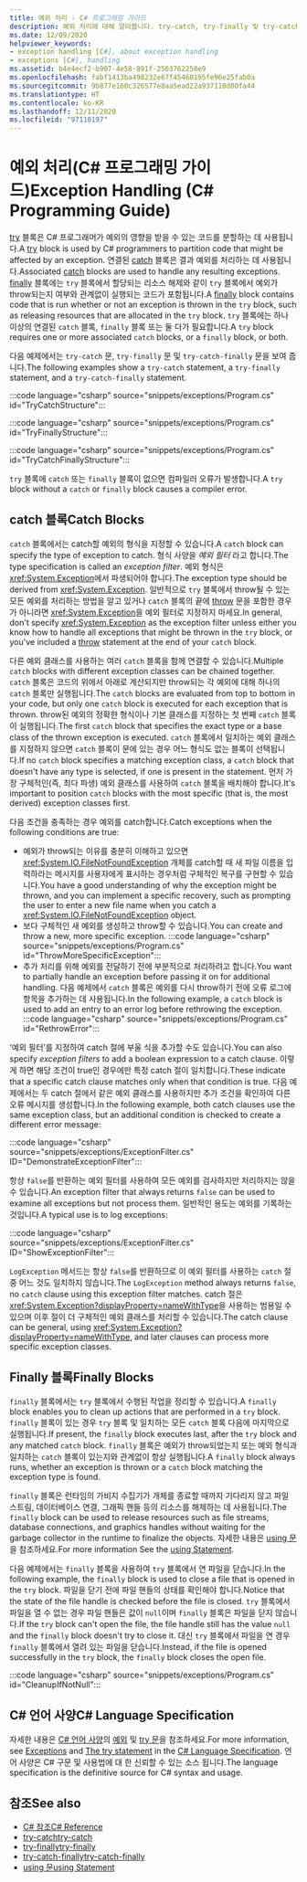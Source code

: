 ```yaml
---
title: 예외 처리 - C# 프로그래밍 가이드
description: 예외 처리에 대해 알아봅니다. try-catch, try-finally 및 try-catch-finally 문 예제를 살펴봅니다.
ms.date: 12/09/2020
helpviewer_keywords:
- exception handling [C#], about exception handling
- exceptions [C#], handling
ms.assetid: b4e4ecf2-b907-4e58-891f-2563762258e9
ms.openlocfilehash: fabf1413ba498232e67f45460195fe96e25fab0a
ms.sourcegitcommit: 9b877e160c326577e8aa5ead22a937110d80fa44
ms.translationtype: HT
ms.contentlocale: ko-KR
ms.lasthandoff: 12/11/2020
ms.locfileid: "97110197"
---
```

# <a name="exception-handling-c-programming-guide"></a><span data-ttu-id="71ebb-104">예외 처리(C# 프로그래밍 가이드)</span><span class="sxs-lookup"><span data-stu-id="71ebb-104">Exception Handling (C# Programming Guide)</span></span>

<span data-ttu-id="71ebb-105">[try](../../language-reference/keywords/try-catch.md) 블록은 C# 프로그래머가 예외의 영향을 받을 수 있는 코드를 분할하는 데 사용됩니다.</span><span class="sxs-lookup"><span data-stu-id="71ebb-105">A [try](../../language-reference/keywords/try-catch.md) block is used by C# programmers to partition code that might be affected by an exception.</span></span> <span data-ttu-id="71ebb-106">연결된 [catch](../../language-reference/keywords/try-catch.md) 블록은 결과 예외를 처리하는 데 사용됩니다.</span><span class="sxs-lookup"><span data-stu-id="71ebb-106">Associated [catch](../../language-reference/keywords/try-catch.md) blocks are used to handle any resulting exceptions.</span></span> <span data-ttu-id="71ebb-107">[finally](../../language-reference/keywords/try-finally.md) 블록에는 `try` 블록에서 할당되는 리소스 해제와 같이 `try` 블록에서 예외가 throw되는지 여부와 관계없이 실행되는 코드가 포함됩니다.</span><span class="sxs-lookup"><span data-stu-id="71ebb-107">A [finally](../../language-reference/keywords/try-finally.md) block contains code that is run whether or not an exception is thrown in the `try` block, such as releasing resources that are allocated in the `try` block.</span></span> <span data-ttu-id="71ebb-108">`try` 블록에는 하나 이상의 연결된 `catch` 블록, `finally` 블록 또는 둘 다가 필요합니다.</span><span class="sxs-lookup"><span data-stu-id="71ebb-108">A `try` block requires one or more associated `catch` blocks, or a `finally` block, or both.</span></span>

<span data-ttu-id="71ebb-109">다음 예제에서는 `try-catch` 문, `try-finally` 문 및 `try-catch-finally` 문을 보여 줍니다.</span><span class="sxs-lookup"><span data-stu-id="71ebb-109">The following examples show a `try-catch` statement, a `try-finally` statement, and a `try-catch-finally` statement.</span></span>

:::code language="csharp" source="snippets/exceptions/Program.cs" id="TryCatchStructure":::

:::code language="csharp" source="snippets/exceptions/Program.cs" id="TryFinallyStructure":::

:::code language="csharp" source="snippets/exceptions/Program.cs" id="TryCatchFinallyStructure":::

<span data-ttu-id="71ebb-110">`try` 블록에 `catch` 또는 `finally` 블록이 없으면 컴파일러 오류가 발생합니다.</span><span class="sxs-lookup"><span data-stu-id="71ebb-110">A `try` block without a `catch` or `finally` block causes a compiler error.</span></span>

## <a name="catch-blocks"></a><span data-ttu-id="71ebb-111">catch 블록</span><span class="sxs-lookup"><span data-stu-id="71ebb-111">Catch Blocks</span></span>

<span data-ttu-id="71ebb-112">`catch` 블록에서는 catch할 예외의 형식을 지정할 수 있습니다.</span><span class="sxs-lookup"><span data-stu-id="71ebb-112">A `catch` block can specify the type of exception to catch.</span></span> <span data-ttu-id="71ebb-113">형식 사양을 *예외 필터* 라고 합니다.</span><span class="sxs-lookup"><span data-stu-id="71ebb-113">The type specification is called an *exception filter*.</span></span> <span data-ttu-id="71ebb-114">예외 형식은 <xref:System.Exception>에서 파생되어야 합니다.</span><span class="sxs-lookup"><span data-stu-id="71ebb-114">The exception type should be derived from <xref:System.Exception>.</span></span> <span data-ttu-id="71ebb-115">일반적으로 `try` 블록에서 throw될 수 있는 모든 예외를 처리하는 방법을 알고 있거나 `catch` 블록의 끝에 [throw](../../language-reference/keywords/throw.md) 문을 포함한 경우가 아니라면 <xref:System.Exception>을 예외 필터로 지정하지 마세요.</span><span class="sxs-lookup"><span data-stu-id="71ebb-115">In general, don't specify <xref:System.Exception> as the exception filter unless either you know how to handle all exceptions that might be thrown in the `try` block, or you've included a [throw](../../language-reference/keywords/throw.md) statement at the end of your `catch` block.</span></span>

<span data-ttu-id="71ebb-116">다른 예외 클래스를 사용하는 여러 `catch` 블록을 함께 연결할 수 있습니다.</span><span class="sxs-lookup"><span data-stu-id="71ebb-116">Multiple `catch` blocks with different exception classes can be chained together.</span></span> <span data-ttu-id="71ebb-117">`catch` 블록은 코드의 위에서 아래로 계산되지만 throw되는 각 예외에 대해 하나의 `catch` 블록만 실행됩니다.</span><span class="sxs-lookup"><span data-stu-id="71ebb-117">The `catch` blocks are evaluated from top to bottom in your code, but only one `catch` block is executed for each exception that is thrown.</span></span> <span data-ttu-id="71ebb-118">throw된 예외의 정확한 형식이나 기본 클래스를 지정하는 첫 번째 `catch` 블록이 실행됩니다.</span><span class="sxs-lookup"><span data-stu-id="71ebb-118">The first `catch` block that specifies the exact type or a base class of the thrown exception is executed.</span></span> <span data-ttu-id="71ebb-119">`catch` 블록에서 일치하는 예외 클래스를 지정하지 않으면 `catch` 블록이 문에 있는 경우 어느 형식도 없는 블록이 선택됩니다.</span><span class="sxs-lookup"><span data-stu-id="71ebb-119">If no `catch` block specifies a matching exception class, a `catch` block that doesn't have any type is selected, if one is present in the statement.</span></span> <span data-ttu-id="71ebb-120">먼저 가장 구체적인(즉, 최다 파생) 예외 클래스를 사용하여 `catch` 블록을 배치해야 합니다.</span><span class="sxs-lookup"><span data-stu-id="71ebb-120">It's important to position `catch` blocks with the most specific (that is, the most derived) exception classes first.</span></span>

<span data-ttu-id="71ebb-121">다음 조건을 충족하는 경우 예외를 catch합니다.</span><span class="sxs-lookup"><span data-stu-id="71ebb-121">Catch exceptions when the following conditions are true:</span></span>

- <span data-ttu-id="71ebb-122">예외가 throw되는 이유를 충분히 이해하고 있으면 <xref:System.IO.FileNotFoundException> 개체를 catch할 때 새 파일 이름을 입력하라는 메시지를 사용자에게 표시하는 경우처럼 구체적인 복구를 구현할 수 있습니다.</span><span class="sxs-lookup"><span data-stu-id="71ebb-122">You have a good understanding of why the exception might be thrown, and you can implement a specific recovery, such as prompting the user to enter a new file name when you catch a <xref:System.IO.FileNotFoundException> object.</span></span>
- <span data-ttu-id="71ebb-123">보다 구체적인 새 예외를 생성하고 throw할 수 있습니다.</span><span class="sxs-lookup"><span data-stu-id="71ebb-123">You can create and throw a new, more specific exception.</span></span>
  :::code language="csharp" source="snippets/exceptions/Program.cs" id="ThrowMoreSpecificException":::
- <span data-ttu-id="71ebb-124">추가 처리를 위해 예외를 전달하기 전에 부분적으로 처리하려고 합니다.</span><span class="sxs-lookup"><span data-stu-id="71ebb-124">You want to partially handle an exception before passing it on for additional handling.</span></span> <span data-ttu-id="71ebb-125">다음 예제에서 `catch` 블록은 예외를 다시 throw하기 전에 오류 로그에 항목을 추가하는 데 사용됩니다.</span><span class="sxs-lookup"><span data-stu-id="71ebb-125">In the following example, a `catch` block is used to add an entry to an error log before rethrowing the exception.</span></span>
  :::code language="csharp" source="snippets/exceptions/Program.cs" id="RethrowError":::

<span data-ttu-id="71ebb-126">‘예외 필터’를 지정하여 catch 절에 부울 식을 추가할 수도 있습니다.</span><span class="sxs-lookup"><span data-stu-id="71ebb-126">You can also specify *exception filters* to add a boolean expression to a catch clause.</span></span> <span data-ttu-id="71ebb-127">이렇게 하면 해당 조건이 true인 경우에만 특정 catch 절이 일치합니다.</span><span class="sxs-lookup"><span data-stu-id="71ebb-127">These indicate that a specific catch clause matches only when that condition is true.</span></span> <span data-ttu-id="71ebb-128">다음 예제에서는 두 catch 절에서 같은 예외 클래스를 사용하지만 추가 조건을 확인하여 다른 오류 메시지를 생성합니다.</span><span class="sxs-lookup"><span data-stu-id="71ebb-128">In the following example, both catch clauses use the same exception class, but an additional condition is checked to create a different error message:</span></span>

:::code language="csharp" source="snippets/exceptions/ExceptionFilter.cs" ID="DemonstrateExceptionFilter":::

<span data-ttu-id="71ebb-129">항상 `false`를 반환하는 예외 필터를 사용하여 모든 예외를 검사하지만 처리하지는 않을 수 있습니다.</span><span class="sxs-lookup"><span data-stu-id="71ebb-129">An exception filter that always returns `false` can be used to examine all exceptions but not process them.</span></span> <span data-ttu-id="71ebb-130">일반적인 용도는 예외를 기록하는 것입니다.</span><span class="sxs-lookup"><span data-stu-id="71ebb-130">A typical use is to log exceptions:</span></span>

:::code language="csharp" source="snippets/exceptions/ExceptionFilter.cs" ID="ShowExceptionFilter":::

<span data-ttu-id="71ebb-131">`LogException` 메서드는 항상 `false`를 반환하므로 이 예외 필터를 사용하는 `catch` 절 중 어느 것도 일치하지 않습니다.</span><span class="sxs-lookup"><span data-stu-id="71ebb-131">The `LogException` method always returns `false`, no `catch` clause using this exception filter matches.</span></span> <span data-ttu-id="71ebb-132">catch 절은 <xref:System.Exception?displayProperty=nameWithType>을 사용하는 범용일 수 있으며 이후 절이 더 구체적인 예외 클래스를 처리할 수 있습니다.</span><span class="sxs-lookup"><span data-stu-id="71ebb-132">The catch clause can be general, using <xref:System.Exception?displayProperty=nameWithType>, and later clauses can process more specific exception classes.</span></span>

## <a name="finally-blocks"></a><span data-ttu-id="71ebb-133">Finally 블록</span><span class="sxs-lookup"><span data-stu-id="71ebb-133">Finally Blocks</span></span>

<span data-ttu-id="71ebb-134">`finally` 블록에서는 `try` 블록에서 수행된 작업을 정리할 수 있습니다.</span><span class="sxs-lookup"><span data-stu-id="71ebb-134">A `finally` block enables you to clean up actions that are performed in a `try` block.</span></span> <span data-ttu-id="71ebb-135">`finally` 블록이 있는 경우 `try` 블록 및 일치하는 모든 `catch` 블록 다음에 마지막으로 실행됩니다.</span><span class="sxs-lookup"><span data-stu-id="71ebb-135">If present, the `finally` block executes last, after the `try` block and any matched `catch` block.</span></span> <span data-ttu-id="71ebb-136">`finally` 블록은 예외가 throw되었는지 또는 예외 형식과 일치하는 `catch` 블록이 있는지와 관계없이 항상 실행됩니다.</span><span class="sxs-lookup"><span data-stu-id="71ebb-136">A `finally` block always runs, whether an exception is thrown or a `catch` block matching the exception type is found.</span></span>

<span data-ttu-id="71ebb-137">`finally` 블록은 런타임의 가비지 수집기가 개체를 종료할 때까지 기다리지 않고 파일 스트림, 데이터베이스 연결, 그래픽 핸들 등의 리소스를 해제하는 데 사용됩니다.</span><span class="sxs-lookup"><span data-stu-id="71ebb-137">The `finally` block can be used to release resources such as file streams, database connections, and graphics handles without waiting for the garbage collector in the runtime to finalize the objects.</span></span> <span data-ttu-id="71ebb-138">자세한 내용은 [using 문](../../language-reference/keywords/using-statement.md)을 참조하세요.</span><span class="sxs-lookup"><span data-stu-id="71ebb-138">For more information See the [using Statement](../../language-reference/keywords/using-statement.md).</span></span>

<span data-ttu-id="71ebb-139">다음 예제에서는 `finally` 블록을 사용하여 `try` 블록에서 연 파일을 닫습니다.</span><span class="sxs-lookup"><span data-stu-id="71ebb-139">In the following example, the `finally` block is used to close a file that is opened in the `try` block.</span></span> <span data-ttu-id="71ebb-140">파일을 닫기 전에 파일 핸들의 상태를 확인해야 합니다.</span><span class="sxs-lookup"><span data-stu-id="71ebb-140">Notice that the state of the file handle is checked before the file is closed.</span></span> <span data-ttu-id="71ebb-141">`try` 블록에서 파일을 열 수 없는 경우 파일 핸들은 값이 `null`이며 `finally` 블록은 파일을 닫지 않습니다.</span><span class="sxs-lookup"><span data-stu-id="71ebb-141">If the `try` block can't open the file, the file handle still has the value `null` and the `finally` block doesn't try to close it.</span></span> <span data-ttu-id="71ebb-142">대신 `try` 블록에서 파일을 연 경우 `finally` 블록에서 열려 있는 파일을 닫습니다.</span><span class="sxs-lookup"><span data-stu-id="71ebb-142">Instead, if the file is opened successfully in the `try` block, the `finally` block closes the open file.</span></span>

:::code language="csharp" source="snippets/exceptions/Program.cs" id="CleanupIfNotNull":::

## <a name="c-language-specification"></a><span data-ttu-id="71ebb-143">C# 언어 사양</span><span class="sxs-lookup"><span data-stu-id="71ebb-143">C# Language Specification</span></span>

<span data-ttu-id="71ebb-144">자세한 내용은 [C# 언어 사양](/dotnet/csharp/language-reference/language-specification/introduction)의 [예외](~/_csharplang/spec/exceptions.md) 및 [try 문](~/_csharplang/spec/statements.md#the-try-statement)을 참조하세요.</span><span class="sxs-lookup"><span data-stu-id="71ebb-144">For more information, see [Exceptions](~/_csharplang/spec/exceptions.md) and [The try statement](~/_csharplang/spec/statements.md#the-try-statement) in the [C# Language Specification](/dotnet/csharp/language-reference/language-specification/introduction).</span></span> <span data-ttu-id="71ebb-145">언어 사양은 C# 구문 및 사용법에 대 한 신뢰할 수 있는 소스 됩니다.</span><span class="sxs-lookup"><span data-stu-id="71ebb-145">The language specification is the definitive source for C# syntax and usage.</span></span>
  
## <a name="see-also"></a><span data-ttu-id="71ebb-146">참조</span><span class="sxs-lookup"><span data-stu-id="71ebb-146">See also</span></span>

- [<span data-ttu-id="71ebb-147">C# 참조</span><span class="sxs-lookup"><span data-stu-id="71ebb-147">C# Reference</span></span>](../../language-reference/index.md)
- [<span data-ttu-id="71ebb-148">try-catch</span><span class="sxs-lookup"><span data-stu-id="71ebb-148">try-catch</span></span>](../../language-reference/keywords/try-catch.md)
- [<span data-ttu-id="71ebb-149">try-finally</span><span class="sxs-lookup"><span data-stu-id="71ebb-149">try-finally</span></span>](../../language-reference/keywords/try-finally.md)
- [<span data-ttu-id="71ebb-150">try-catch-finally</span><span class="sxs-lookup"><span data-stu-id="71ebb-150">try-catch-finally</span></span>](../../language-reference/keywords/try-catch-finally.md)
- [<span data-ttu-id="71ebb-151">using 문</span><span class="sxs-lookup"><span data-stu-id="71ebb-151">using Statement</span></span>](../../language-reference/keywords/using-statement.md)
